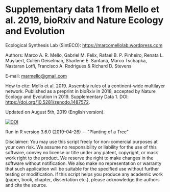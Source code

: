 # Supplementary data 1 from Mello et al. 2019, bioRxiv and Nature Ecology and Evolution

Ecological Synthesis Lab (SintECO): https://marcomellolab.wordpress.com

Authors: Marco A. R. Mello, Gabriel M. Felix, Rafael B. P. Pinheiro, Renata L. Muylaert, Cullen Geiselman, Sharlene E. Santana, Marco Tschapka, Nastaran Lotfi, Francisco A. Rodrigues & Richard D. Stevens

E-mail: marmello@gmail.com 

How to cite: Mello et al. 2019. Assembly rules of a continent-wide multilayer network. Published as a preprint in bioRxiv in 2018, accepted by Nature Ecology and Evolution in 2019. Supplementary Data 1. DOI: https://doi.org/10.5281/zenodo.1487572.

Updated on August 5th, 2019 (English version).


<a href="https://doi.org/10.5281/zenodo.3360862"><img src="https://zenodo.org/badge/DOI/10.5281/zenodo.3360862.svg" alt="DOI"></a>


Run in R version 3.6.0 (2019-04-26) -- "Planting of a Tree"

Disclaimer: You may use this script freely for non-comercial purposes at your own risk. We assume no responsibility or liability for the use of this software, convey no license or title under any patent, copyright, or mask work right to the product. We reserve the right to make changes in the software without notification. We also make no representation or warranty that such application will be suitable for the specified use without further testing or modification. If this script helps you produce any academic work (paper, book, chapter, dissertation etc.), please acknowledge the authors and cite the source.
